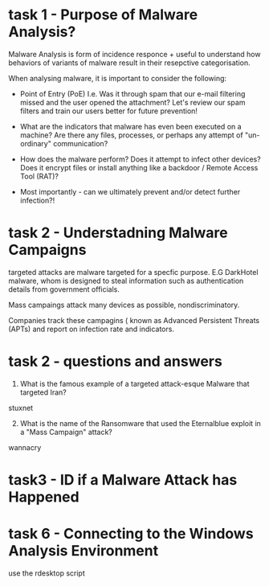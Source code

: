 # task 1 - Purpose of Malware Analysis?

Malware Analysis is form of incidence responce + useful to understand how behaviors of variants of malware result in their resepctive categorisation.

When analysing malware, it is important to consider the following:

- Point of Entry (PoE) I.e. Was it through spam that our e-mail filtering missed and the user opened the attachment? Let's review our spam filters and train our users better for future prevention!

- What are the indicators that malware has even been executed on a machine? Are there any files, processes, or perhaps any attempt of "un-ordinary" communication?

- How does the malware perform? Does it attempt to infect other devices? Does it encrypt files or install anything like a backdoor / Remote Access Tool (RAT)?

- Most importantly - can we ultimately prevent and/or detect further infection?!

# task 2 - Understadning Malware Campaigns

targeted attacks are malware targeted for a specfic purpose.
E.G  DarkHotel malware, whom is designed to steal information such as authentication details from government officials.

Mass campaings attack many devices as possible, nondiscriminatory.

Companies track these campagins ( known as Advanced Persistent Threats (APTs) and report on infection rate and indicators.

# task 2 - questions and answers

1. What is the famous example of a targeted attack-esque Malware that targeted Iran?

stuxnet

2. What is the name of the Ransomware that used the Eternalblue exploit in a "Mass Campaign" attack?

wannacry

# task3 - ID if a Malware Attack has Happened

# task 6 - Connecting to the Windows Analysis Environment

use the rdesktop script


